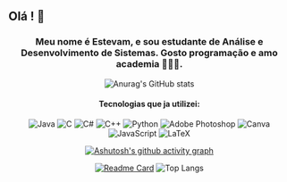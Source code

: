 ## Olá ! 🙌
<div align="center">

### Meu nome é Estevam, e sou estudante de Análise e Desenvolvimento de Sistemas. Gosto programação e amo academia 🏋🏼‍♂️. 

</div>

<div align="center">

![Anurag's GitHub stats](https://github-readme-stats.vercel.app/api?username=Estevam101&show_icons=true&theme=prussian)



</div>
<div align="center">

 #### Tecnologias que ja utilizei:

</div>
<div align="center">

![Java](https://img.shields.io/badge/java-%23ED8B00.svg?style=for-the-badge&logo=openjdk&logoColor=white)
![C](https://img.shields.io/badge/c-%2300599C.svg?style=for-the-badge&logo=c&logoColor=white)
![C#](https://img.shields.io/badge/c%23-%23239120.svg?style=for-the-badge&logo=c-sharp&logoColor=white)
![C++](https://img.shields.io/badge/c++-%2300599C.svg?style=for-the-badge&logo=c%2B%2B&logoColor=white)
![Python](https://img.shields.io/badge/python-3670A0?style=for-the-badge&logo=python&logoColor=ffdd54)
![Adobe Photoshop](https://img.shields.io/badge/adobe%20photoshop-%2331A8FF.svg?style=for-the-badge&logo=adobe%20photoshop&logoColor=white)
![Canva](https://img.shields.io/badge/Canva-%2300C4CC.svg?style=for-the-badge&logo=Canva&logoColor=white)
![JavaScript](https://img.shields.io/badge/javascript-%23323330.svg?style=for-the-badge&logo=javascript&logoColor=%23F7DF1E)
![LaTeX](https://img.shields.io/badge/latex-%23008080.svg?style=for-the-badge&logo=latex&logoColor=white)

</div>

<div align="center">

[![Ashutosh's github activity graph](https://github-readme-activity-graph.vercel.app/graph?username=Estevam101&bg_color=162f45&color=7493af&line=3397ec&point=403d3d&area=true&hide_border=true)](https://github.com/ashutosh00710/github-readme-activity-graph)

</div>

<div>
<div align="center">

[![Readme Card](https://github-readme-stats.vercel.app/api/pin/?theme=prussian&username=Estevam101&repo=uploadTrabson)](https://github.com/Estevam101/uploadTrabson)
![Top Langs](https://github-readme-stats.vercel.app/api/top-langs/?theme=prussian&username=anuraghazra&hide_progress=true)

</div>
</div>


<!--
**Estevam101/Estevam101** is a ✨ _special_ ✨ repository because its `README.md` (this file) appears on your GitHub profile.

Here are some ideas to get you started:

- 🔭 I’m currently working on ...
- 🌱 I’m currently learning ...
- 👯 I’m looking to collaborate on ...
- 🤔 I’m looking for help with ...
- 💬 Ask me about ...
- 📫 How to reach me: ...
- 😄 Pronouns: ...
- ⚡ Fun fact: ...
-->
